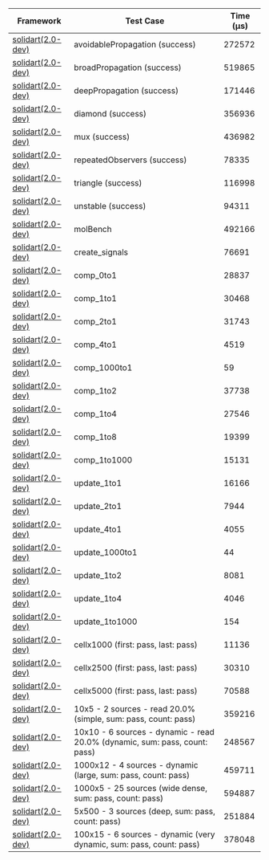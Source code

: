 | Framework | Test Case | Time (μs) |
| --- | --- | --- |
| [solidart(2.0-dev)](https://github.com/nank1ro/solidart/tree/dev) | avoidablePropagation (success) | 272572 |
| [solidart(2.0-dev)](https://github.com/nank1ro/solidart/tree/dev) | broadPropagation (success) | 519865 |
| [solidart(2.0-dev)](https://github.com/nank1ro/solidart/tree/dev) | deepPropagation (success) | 171446 |
| [solidart(2.0-dev)](https://github.com/nank1ro/solidart/tree/dev) | diamond (success) | 356936 |
| [solidart(2.0-dev)](https://github.com/nank1ro/solidart/tree/dev) | mux (success) | 436982 |
| [solidart(2.0-dev)](https://github.com/nank1ro/solidart/tree/dev) | repeatedObservers (success) | 78335 |
| [solidart(2.0-dev)](https://github.com/nank1ro/solidart/tree/dev) | triangle (success) | 116998 |
| [solidart(2.0-dev)](https://github.com/nank1ro/solidart/tree/dev) | unstable (success) | 94311 |
| [solidart(2.0-dev)](https://github.com/nank1ro/solidart/tree/dev) | molBench | 492166 |
| [solidart(2.0-dev)](https://github.com/nank1ro/solidart/tree/dev) | create_signals | 76691 |
| [solidart(2.0-dev)](https://github.com/nank1ro/solidart/tree/dev) | comp_0to1 | 28837 |
| [solidart(2.0-dev)](https://github.com/nank1ro/solidart/tree/dev) | comp_1to1 | 30468 |
| [solidart(2.0-dev)](https://github.com/nank1ro/solidart/tree/dev) | comp_2to1 | 31743 |
| [solidart(2.0-dev)](https://github.com/nank1ro/solidart/tree/dev) | comp_4to1 | 4519 |
| [solidart(2.0-dev)](https://github.com/nank1ro/solidart/tree/dev) | comp_1000to1 | 59 |
| [solidart(2.0-dev)](https://github.com/nank1ro/solidart/tree/dev) | comp_1to2 | 37738 |
| [solidart(2.0-dev)](https://github.com/nank1ro/solidart/tree/dev) | comp_1to4 | 27546 |
| [solidart(2.0-dev)](https://github.com/nank1ro/solidart/tree/dev) | comp_1to8 | 19399 |
| [solidart(2.0-dev)](https://github.com/nank1ro/solidart/tree/dev) | comp_1to1000 | 15131 |
| [solidart(2.0-dev)](https://github.com/nank1ro/solidart/tree/dev) | update_1to1 | 16166 |
| [solidart(2.0-dev)](https://github.com/nank1ro/solidart/tree/dev) | update_2to1 | 7944 |
| [solidart(2.0-dev)](https://github.com/nank1ro/solidart/tree/dev) | update_4to1 | 4055 |
| [solidart(2.0-dev)](https://github.com/nank1ro/solidart/tree/dev) | update_1000to1 | 44 |
| [solidart(2.0-dev)](https://github.com/nank1ro/solidart/tree/dev) | update_1to2 | 8081 |
| [solidart(2.0-dev)](https://github.com/nank1ro/solidart/tree/dev) | update_1to4 | 4046 |
| [solidart(2.0-dev)](https://github.com/nank1ro/solidart/tree/dev) | update_1to1000 | 154 |
| [solidart(2.0-dev)](https://github.com/nank1ro/solidart/tree/dev) | cellx1000 (first: pass, last: pass) | 11136 |
| [solidart(2.0-dev)](https://github.com/nank1ro/solidart/tree/dev) | cellx2500 (first: pass, last: pass) | 30310 |
| [solidart(2.0-dev)](https://github.com/nank1ro/solidart/tree/dev) | cellx5000 (first: pass, last: pass) | 70588 |
| [solidart(2.0-dev)](https://github.com/nank1ro/solidart/tree/dev) | 10x5 - 2 sources - read 20.0% (simple, sum: pass, count: pass) | 359216 |
| [solidart(2.0-dev)](https://github.com/nank1ro/solidart/tree/dev) | 10x10 - 6 sources - dynamic - read 20.0% (dynamic, sum: pass, count: pass) | 248567 |
| [solidart(2.0-dev)](https://github.com/nank1ro/solidart/tree/dev) | 1000x12 - 4 sources - dynamic (large, sum: pass, count: pass) | 459711 |
| [solidart(2.0-dev)](https://github.com/nank1ro/solidart/tree/dev) | 1000x5 - 25 sources (wide dense, sum: pass, count: pass) | 594887 |
| [solidart(2.0-dev)](https://github.com/nank1ro/solidart/tree/dev) | 5x500 - 3 sources (deep, sum: pass, count: pass) | 251884 |
| [solidart(2.0-dev)](https://github.com/nank1ro/solidart/tree/dev) | 100x15 - 6 sources - dynamic (very dynamic, sum: pass, count: pass) | 378048 |
